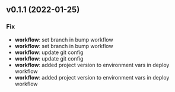 ## v0.1.1 (2022-01-25)

### Fix

- **workflow**: set branch in bump workflow
- **workflow**: set branch in bump workflow
- **workflow**: update git config
- **workflow**: update git config
- **workflow**: added project version to environment vars in deploy workflow
- **workflow**: added project version to environment vars in deploy workflow
